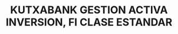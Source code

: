 ---
layout: fund
title: KUTXABANK GESTION ACTIVA INVERSION, FI CLASE ESTANDAR
isin: ES0113192035
---